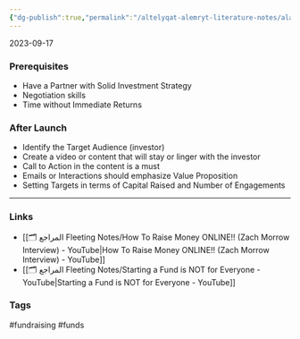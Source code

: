 ```yaml
---
{"dg-publish":true,"permalink":"/altelyqat-alemryt-literature-notes/alastthmar-investment/how-to-raise-money-for-a-fund/"}
---
```


2023-09-17

### Prerequisites
- Have a Partner with Solid Investment Strategy
- Negotiation skills
- Time without Immediate Returns

### After Launch
- Identify the Target Audience (investor)
- Create a video or content that will stay or linger with the investor
- Call to Action in the content is a must
- Emails or Interactions should emphasize Value Proposition
- Setting Targets in terms of Capital Raised and Number of Engagements

---------------
### Links 
- [[🗂️ المراجع Fleeting Notes/How To Raise Money ONLINE!! (Zach Morrow Interview) - YouTube\|How To Raise Money ONLINE!! (Zach Morrow Interview) - YouTube]]
- [[🗂️ المراجع Fleeting Notes/Starting a Fund is NOT for Everyone - YouTube\|Starting a Fund is NOT for Everyone - YouTube]]

### Tags
#fundraising #funds
